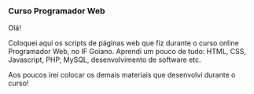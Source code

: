 ### Curso Programador Web

Olá!

Coloquei aqui os scripts de páginas web que fiz durante o curso online Programador Web, no IF Goiano. Aprendi um pouco de tudo: HTML, CSS, Javascript, PHP, MySQL, desenvolvimento de software etc. 

Aos poucos irei colocar os demais materiais que desenvolvi durante o curso!